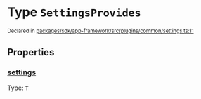 # Type `SettingsProvides`
<sub>Declared in [packages/sdk/app-framework/src/plugins/common/settings.ts:11](https://github.com/dxos/dxos/blob/ce1e5d079/packages/sdk/app-framework/src/plugins/common/settings.ts#L11)</sub>




## Properties
### [settings](https://github.com/dxos/dxos/blob/ce1e5d079/packages/sdk/app-framework/src/plugins/common/settings.ts#L12)
Type: <code>T</code>





